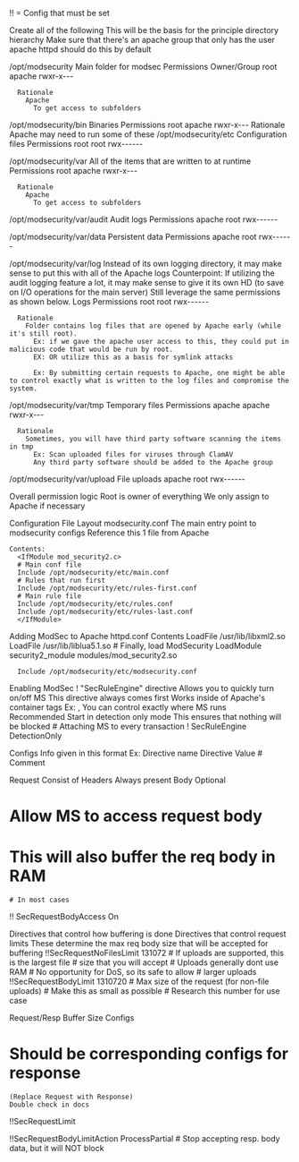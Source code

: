 !! = Config that must be set

Create all of the following
  This will be the basis for the principle directory hierarchy
  Make sure that there's an apache group that only has the user apache
    httpd should do this by default

  /opt/modsecurity
    Main folder for modsec
    Permissions
      Owner/Group
      root  apache  rwxr-x---

      Rationale
        Apache
          To get access to subfolders

  
  /opt/modsecurity/bin
    Binaries
    Permissions
      root  apache  rwxr-x---
        Rationale
          Apache may need to run some of these
  /opt/modsecurity/etc
    Configuration files
    Permissions
      root  root  rwx------

  /opt/modsecurity/var
    All of the items that are written to at runtime
    Permissions
      root  apache  rwxr-x---

      Rationale
        Apache
          To get access to subfolders


  /opt/modsecurity/var/audit
    Audit logs
    Permissions
      apache  root  rwx------

  /opt/modsecurity/var/data
    Persistent data
    Permissions
      apache  root  rwx------

  /opt/modsecurity/var/log
    Instead of its own logging directory, it may make sense to put this with all of the Apache logs
      Counterpoint: If utilizing the audit logging feature a lot, it may make sense to give it its own HD (to save on I/O operations for the main server)
      Still leverage the same permissions as shown below.
    Logs
    Permissions
      root  root  rwx------

      Rationale
        Folder contains log files that are opened by Apache early (while it's still root).
          Ex: if we gave the apache user access to this, they could put in malicious code that would be run by root.
          EX: OR utilize this as a basis for symlink attacks
          
          Ex: By submitting certain requests to Apache, one might be able to control exactly what is written to the log files and compromise the system.

  /opt/modsecurity/var/tmp
    Temporary files
    Permissions
      apache  apache  rwxr-x---

      Rationale
        Sometimes, you will have third party software scanning the items in tmp
          Ex: Scan uploaded files for viruses through ClamAV
          Any third party software should be added to the Apache group
  /opt/modsecurity/var/upload
    File uploads
      apache  root  rwx------

  Overall permission logic
    Root is owner of everything
      We only assign to Apache if necessary

Configuration File Layout
  modsecurity.conf
    The main entry point to modsecurity configs
    Reference this 1 file from Apache

    Contents:
      <IfModule mod_security2.c>
      # Main conf file
      Include /opt/modsecurity/etc/main.conf
      # Rules that run first
      Include /opt/modsecurity/etc/rules-first.conf
      # Main rule file
      Include /opt/modsecurity/etc/rules.conf
      Include /opt/modsecurity/etc/rules-last.conf
      </IfModule>

Adding ModSec to Apache
  httpd.conf
    Contents
      LoadFile /usr/lib/libxml2.so
      LoadFile /usr/lib/liblua5.1.so
      # Finally, load ModSecurity
      LoadModule security2_module modules/mod_security2.so

      Include /opt/modsecurity/etc/modsecurity.conf

Enabling ModSec
    ! "SecRuleEngine" directive
        Allows you to quickly turn on/off MS
        This directive always comes first
        Works inside of Apache's container tags
          Ex: <VirtualHost>, <Location>
          You can control exactly where MS runs          
        Recommended
          Start in detection only mode
            This ensures that nothing will be blocked
              # Attaching MS to every transaction
              ! SecRuleEngine DetectionOnly

Configs
  Info given in this format
    Ex: Directive name
          Directive Value
          # Comment

Request
  Consist of
    Headers
      Always present
    Body
      Optional

  # Allow MS to access request body
  # This will also buffer the req body in RAM
    # In most cases
  !! SecRequestBodyAccess On

  Directives that control how buffering is done
    Directives that control request limits
      These determine the max req body size that will be accepted for buffering
      !!SecRequestNoFilesLimit 131072
        # If uploads are supported, this is the largest file
        # size that you will accept
        # Uploads generally dont use RAM
          # No opportunity for DoS, so its safe to allow
          # larger uploads
      !!SecRequestBodyLimit 1310720
        # Max size of the request (for non-file uploads)
        # Make this as small as possible
        # Research this number for use case

Request/Resp Buffer Size Configs
  # Should be corresponding configs for response
    (Replace Request with Response)
    Double check in docs
  !!SecRequestLimit

  !!SecRequestBodyLimitAction
    ProcessPartial 
      # Stop accepting resp. body data, but it will NOT block


  